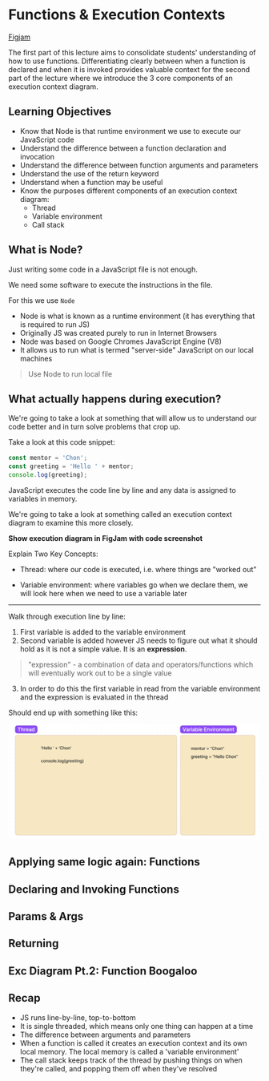 # Functions & Execution Contexts

[Figjam](https://www.figma.com/file/zBrYcMXD6s4uluVdAAvvvL/Untitled?type=whiteboard&node-id=0-1&t=JgggFvUSxzYDy081-0)

The first part of this lecture aims to consolidate students' understanding of how to use functions. Differentiating clearly between when a function is declared and when it is invoked provides valuable context for the second part of the lecture where we introduce the 3 core components of an execution context diagram.

## Learning Objectives

- Know that Node is that runtime environment we use to execute our JavaScript code
- Understand the difference between a function declaration and invocation
- Understand the difference between function arguments and parameters
- Understand the use of the return keyword
- Understand when a function may be useful
- Know the purposes different components of an execution context diagram:
  - Thread
  - Variable environment
  - Call stack

## What is Node?

Just writing some code in a JavaScript file is not enough.

We need some software to execute the instructions in the file.

For this we use `Node`

- Node is what is known as a runtime environment (it has everything that is required to run JS)
- Originally JS was created purely to run in Internet Browsers
- Node was based on Google Chromes JavaScript Engine (V8)
- It allows us to run what is termed "server-side" JavaScript on our local machines

> Use Node to run local file

## What actually happens during execution?

We're going to take a look at something that will allow us to understand our code better and in turn solve problems that crop up.

Take a look at this code snippet:

```js
const mentor = 'Chon';
const greeting = 'Hello ' + mentor;
console.log(greeting);
```

JavaScript executes the code line by line and any data is assigned to variables in memory.

We're going to take a look at something called an execution context diagram to examine this more closely.

**Show execution diagram in FigJam with code screenshot**

Explain Two Key Concepts:

- Thread: where our code is executed, i.e. where things are "worked out"

- Variable environment: where variables go when we declare them, we will look here when we need to use a variable later

---

Walk through execution line by line:

1. First variable is added to the variable environment
2. Second variable is added however JS needs to figure out what it should hold as it is not a simple value. It is an **expression**.

> "expression" - a combination of data and operators/functions which will eventually work out to be a single value

3. In order to do this the first variable in read from the variable environment and the expression is evaluated in the thread

Should end up with something like this:

![ex diagram](./images/simple_exc_diagram.png)

## Applying same logic again: Functions

## Declaring and Invoking Functions

## Params & Args

## Returning

## Exc Diagram Pt.2: Function Boogaloo

## Recap

- JS runs line-by-line, top-to-bottom
- It is single threaded, which means only one thing can happen at a time
- The difference between arguments and parameters
- When a function is called it creates an execution context and its own local memory. The local memory is called a 'variable environment'
- The call stack keeps track of the thread by pushing things on when they're called, and popping them off when they've resolved
